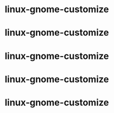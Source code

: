 # linux-gnome-customize
# linux-gnome-customize
# linux-gnome-customize
# linux-gnome-customize
# linux-gnome-customize
